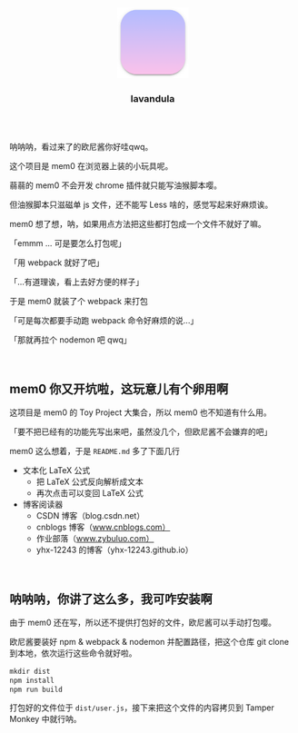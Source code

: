 <br><br>

<p align="center"><img src="./icon/icon.png" width="125px"></p>
<h3 align="center">lavandula</h3>

<br><br>

呐呐呐，看过来了的欧尼酱你好哇qwq。

这个项目是 mem0 在浏览器上装的小玩具呢。

蒻蒻的 mem0 不会开发 chrome 插件就只能写油猴脚本嘤。

但油猴脚本只滋磁单 js 文件，还不能写 Less 啥的，感觉写起来好麻烦诶。

mem0 想了想，呐，如果用点方法把这些都打包成一个文件不就好了嘛。

「emmm ... 可是要怎么打包呢」

「用 webpack 就好了吧」

「...有道理诶，看上去好方便的样子」

于是 mem0 就装了个 webpack 来打包

「可是每次都要手动跑 webpack 命令好麻烦的说...」

「那就再拉个 nodemon 吧 qwq」

<br>

## mem0 你又开坑啦，这玩意儿有个卵用啊

这项目是 mem0 的 Toy Project 大集合，所以 mem0 也不知道有什么用。

「要不把已经有的功能先写出来吧，虽然没几个，但欧尼酱不会嫌弃的吧」

mem0 这么想着，于是 `README.md` 多了下面几行

- 文本化 LaTeX 公式
  - 把 LaTeX 公式反向解析成文本
  - 再次点击可以变回 LaTeX 公式
- 博客阅读器
  - CSDN 博客（blog.csdn.net）
  - cnblogs 博客（www.cnblogs.com）
  - 作业部落（www.zybuluo.com）
  - yhx-12243 的博客（yhx-12243.github.io）
  
<br>

## 呐呐呐，你讲了这么多，我可咋安装啊

由于 mem0 还在写，所以还不提供打包好的文件，欧尼酱可以手动打包嘤。

欧尼酱要装好 npm & webpack & nodemon 并配置路径，把这个仓库 git clone 到本地，依次运行这些命令就好啦。

```shell
mkdir dist
npm install
npm run build
```

打包好的文件位于 `dist/user.js`，接下来把这个文件的内容拷贝到 Tamper Monkey 中就行呐。